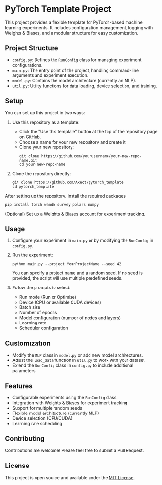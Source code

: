 # PyTorch Template Project

This project provides a flexible template for PyTorch-based machine learning experiments. It includes configuration management, logging with Weights & Biases, and a modular structure for easy customization.

## Project Structure

- `config.py`: Defines the `RunConfig` class for managing experiment configurations.
- `main.py`: The entry point of the project, handling command-line arguments and experiment execution.
- `model.py`: Contains the model architecture (currently an MLP).
- `util.py`: Utility functions for data loading, device selection, and training.

## Setup

You can set up this project in two ways:

1. Use this repository as a template:
   - Click the "Use this template" button at the top of the repository page on GitHub.
   - Choose a name for your new repository and create it.
   - Clone your new repository:
     ```
     git clone https://github.com/yourusername/your-new-repo-name.git
     cd your-new-repo-name
     ```

2. Clone the repository directly:
   ```
   git clone https://github.com/Axect/pytorch_template
   cd pytorch_template
   ```

After setting up the repository, install the required packages:
```
pip install torch wandb survey polars numpy
```

(Optional) Set up a Weights & Biases account for experiment tracking.

## Usage

1. Configure your experiment in `main.py` or by modifying the `RunConfig` in `config.py`.

2. Run the experiment:
   ```
   python main.py --project YourProjectName --seed 42
   ```

   You can specify a project name and a random seed. If no seed is provided, the script will use multiple predefined seeds.

3. Follow the prompts to select:
   - Run mode (Run or Optimize)
   - Device (CPU or available CUDA devices)
   - Batch size
   - Number of epochs
   - Model configuration (number of nodes and layers)
   - Learning rate
   - Scheduler configuration

## Customization

- Modify the `MLP` class in `model.py` or add new model architectures.
- Adjust the `load_data` function in `util.py` to work with your dataset.
- Extend the `RunConfig` class in `config.py` to include additional parameters.

## Features

- Configurable experiments using the `RunConfig` class
- Integration with Weights & Biases for experiment tracking
- Support for multiple random seeds
- Flexible model architecture (currently MLP)
- Device selection (CPU/CUDA)
- Learning rate scheduling

## Contributing

Contributions are welcome! Please feel free to submit a Pull Request.

## License

This project is open source and available under the [MIT License](LICENSE).
